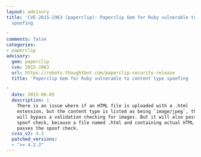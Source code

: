 ```yaml
---
layout: advisory
title: 'CVE-2015-2963 (paperclip): Paperclip Gem for Ruby vulnerable to content type
  spoofing

'
comments: false
categories:
- paperclip
advisory:
  gem: paperclip
  cve: 2015-2963
  url: https://robots.thoughtbot.com/paperclip-security-release
  title: 'Paperclip Gem for Ruby vulnerable to content type spoofing

'
  date: 2015-06-05
  description: |
    There is an issue where if an HTML file is uploaded with a .html
    extension, but the content type is listed as being `image/jpeg`, this
    will bypass a validation checking for images. But it will also pass the
    spoof check, because a file named .html and containing actual HTML
    passes the spoof check.
  cvss_v2: 4.3
  patched_versions:
  - ">= 4.2.2"
---
```


